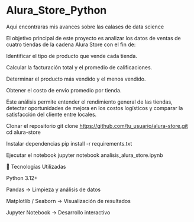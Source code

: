 # Alura_Store_Python
Aqui encontraras mis avances sobre las calases de data science 

El objetivo principal de este proyecto es analizar los datos de ventas de cuatro tiendas de la cadena Alura Store con el fin de:

Identificar el tipo de producto que vende cada tienda.

Calcular la facturación total y el promedio de calificaciones.

Determinar el producto más vendido y el menos vendido.

Obtener el costo de envío promedio por tienda.

Este análisis permite entender el rendimiento general de las tiendas, detectar oportunidades de mejora en los costos logísticos y comparar la satisfacción del cliente entre locales.

Clonar el repositorio
git clone https://github.com/tu_usuario/alura-store.git
cd alura-store

Instalar dependencias
pip install -r requirements.txt

Ejecutar el notebook
jupyter notebook analisis_alura_store.ipynb

🧠 Tecnologías Utilizadas

Python 3.12+

Pandas → Limpieza y análisis de datos

Matplotlib / Seaborn → Visualización de resultados

Jupyter Notebook → Desarrollo interactivo

